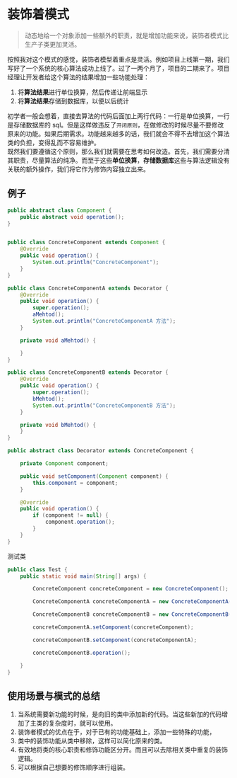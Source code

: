 # <span onclick="show()">装饰着模式</span>
> 动态地给一个对象添加一些额外的职责，就是增加功能来说，装饰者模式比生产子类更加灵活。

按照我对这个模式的感觉，装饰者模型着重点是灵活。例如项目上线第一期，我们写好了一个系统的核心算法成功上线了。过了一两个月了，项目的二期来了。项目经理让开发者给这个算法的结果增加一些功能处理：
1. 将**算法结果**进行单位换算，然后传递让前端显示
2. 将**算法结果**存储到数据库，以便以后统计

初学者一般会想着，直接去算法的代码后面加上两行代码：一行是单位换算，一行是存储数据库的 sql。但是这样做违反了``开闭原则``，在做修改的时候尽量不要修改原来的功能。如果后期需求。功能越来越多的话，我们就会不得不去增加这个算法类的负担，变得乱而不容易维护。     
既然我们要遵循这个原则，那么我们就需要在思考如何改造。首先，我们需要分清其职责，尽量算法的纯净。而至于这些**单位换算**，**存储数据库**这些与算法逻辑没有关联的额外操作，我们将它作为修饰内容独立出来。


## 例子

```java
public abstract class Component {
    public abstract void operation();
}
```

```java

public class ConcreteComponent extends Component {
    @Override
    public void operation() {
        System.out.println("ConcreteComponent");
    }
}
```

```java
public class ConcreteComponentA extends Decorator {
    @Override
    public void operation() {
        super.operation();
        aMehtod();
        System.out.println("ConcreteComponentA 方法");
    }

    private void aMehtod() {

    }
}
```


```java
public class ConcreteComponentB extends Decorator {
    @Override
    public void operation() {
        super.operation();
        bMehtod();
        System.out.println("ConcreteComponentB 方法");
    }

    private void bMehtod() {
    }
}
```

```java
public abstract class Decorator extends ConcreteComponent {

    private Component component;

    public void setComponent(Component component) {
        this.component = component;
    }

    @Override
    public void operation() {
        if (component != null) {
            component.operation();
        }
    }
}
```
测试类
```java
public class Test {
    public static void main(String[] args) {

        ConcreteComponent concreteComponent = new ConcreteComponent();

        ConcreteComponentA concreteComponentA = new ConcreteComponentA();

        ConcreteComponentB concreteComponentB = new ConcreteComponentB();

        concreteComponentA.setComponent(concreteComponent);

        concreteComponentB.setComponent(concreteComponentA);

        concreteComponentB.operation();

    }
}
```

## 使用场景与模式的总结
1. 当系统需要新功能的时候，是向旧的类中添加新的代码。当这些新加的代码增加了主类的复杂度时，就可以使用。
2. 装饰者模式的优点在于，对于已有的功能基础上，添加一些特殊的功能，
3. 类中的装饰功能从类中移除，这样可以简化原来的类。
4. 有效地将类的核心职责和修饰功能区分开。而且可以去除相关类中重复的装饰逻辑。
5. 可以根据自己想要的修饰顺序进行组装。











<!-- css/js -->
<script type="text/javascript">
	function show(argument) {
		// body...
		alert('彩蛋！')
	}
</script>


